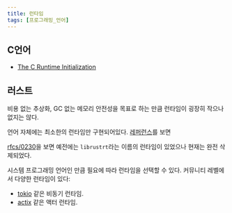 ```yaml
---
title: 런타임
tags: [프로그래밍_언어]
---
```


## C언어

- [The C Runtime Initialization](https://www.embecosm.com/appnotes/ean9/html/ch05s02.html)

## 러스트

비용 없는 추상화, GC 없는 메모리 안전성을 목표로 하는 만큼 런타임이 굉장히 작으나 없지는 않다.

언어 자체에는 최소한의 런타임만 구현되어있다. [레퍼런스](https://doc.rust-lang.org/reference/runtime.html)를 보면 

[rfcs/0230](https://github.com/rust-lang/rfcs/blob/master/text/0230-remove-runtime.md)을 보면 예전에는 `librustrt`라는 이름의 런타임이 있었으나 현재는 완전 삭제되었다.

시스템 프로그래밍 언어인 만큼 필요에 따라 런타임을 선택할 수 있다. 커뮤니티 레벨에서 다양한 런타임이 있다:

- [tokio](https://tokio.rs/) 같은 비동기 런타임.
- [actix](https://github.com/actix/actix) 같은 액터 런타임.
